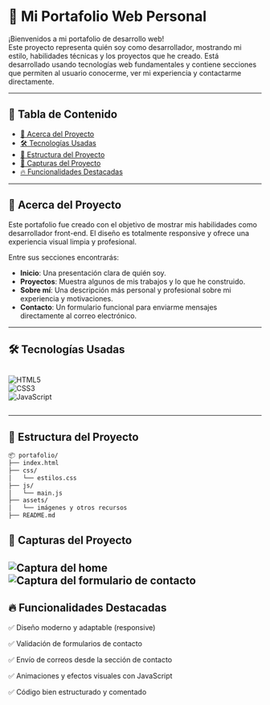 
# 💼 Mi Portafolio Web Personal

¡Bienvenidos a mi portafolio de desarrollo web!  
Este proyecto representa quién soy como desarrollador, mostrando mi estilo, habilidades técnicas y los proyectos que he creado. Está desarrollado usando tecnologías web fundamentales y contiene secciones que permiten al usuario conocerme, ver mi experiencia y contactarme directamente.

---

## 📌 Tabla de Contenido

- [📖 Acerca del Proyecto](#-acerca-del-proyecto)
- [🛠️ Tecnologías Usadas](#️-tecnologías-usadas)
- [📁 Estructura del Proyecto](#-estructura-del-proyecto)
- [📸 Capturas del Proyecto](#-capturas-del-proyecto)
- [🔥 Funcionalidades Destacadas](#-funcionalidades-destacadas)

---

## 📖 Acerca del Proyecto

Este portafolio fue creado con el objetivo de mostrar mis habilidades como desarrollador front-end. El diseño es totalmente responsive y ofrece una experiencia visual limpia y profesional.  

Entre sus secciones encontrarás:

- **Inicio**: Una presentación clara de quién soy.
- **Proyectos**: Muestra algunos de mis trabajos y lo que he construido.
- **Sobre mí**: Una descripción más personal y profesional sobre mi experiencia y motivaciones.
- **Contacto**: Un formulario funcional para enviarme mensajes directamente al correo electrónico.

---

## 🛠️ Tecnologías Usadas

<div style="display:flex; gap:10px; align-items:center;">
  
![HTML5](https://img.shields.io/badge/HTML5-E34F26?style=for-the-badge&logo=html5&logoColor=white)  
![CSS3](https://img.shields.io/badge/CSS3-1572B6?style=for-the-badge&logo=css3&logoColor=white)  
![JavaScript](https://img.shields.io/badge/JavaScript-F7DF1E?style=for-the-badge&logo=javascript&logoColor=black)  

</div>

---

## 📁 Estructura del Proyecto

```bash
📦 portafolio/
├── index.html
├── css/
│   └── estilos.css
├── js/
│   └── main.js
├── assets/
│   └── imágenes y otros recursos
├── README.md

```

## 📸 Capturas del Proyecto

![Captura del home](![image](D:\Users\practecnologia03\PROYECTOS-REACT\Portafolio\Img\inicio.png))
![Captura del formulario de contacto](![image](D:\Users\practecnologia03\PROYECTOS-REACT\Portafolio\Img\contacto.png))
---

## 🔥 Funcionalidades Destacadas

✅ Diseño moderno y adaptable (responsive)

✅ Validación de formularios de contacto

✅ Envío de correos desde la sección de contacto

✅ Animaciones y efectos visuales con JavaScript

✅ Código bien estructurado y comentado
